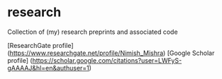 # research
Collection of (my) research preprints and associated code

[ResearchGate profile] (https://www.researchgate.net/profile/Nimish_Mishra)
[Google Scholar profile] (https://scholar.google.com/citations?user=LWFyS-gAAAAJ&hl=en&authuser=1)